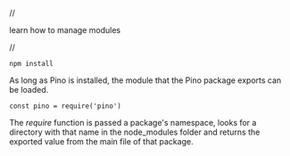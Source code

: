 //

learn how to manage modules

//


~~~
npm install
~~~

As long as Pino is installed, the module that the Pino package exports can be loaded.

~~~
const pino = require('pino')
~~~

The *require* function is passed a package's namespace,
looks for a directory with that name in the node_modules folder
and returns the exported value from the main file of that package.



